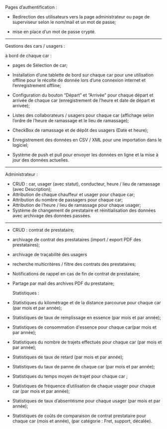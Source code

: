 Pages d’authentification :

- Redirection des utilisateurs vers la page administrateur ou page de superviseur selon le nom/mail et un mot de passe;

- mise en place d’un mot de passe crypté.

------------------------------------------------------


Gestions des cars / usagers :

à bord de chaque car :

- pages de Sélection de car;

- Installation d’une tablette de bord sur chaque car pour une utilisation offline pour le récolte de donnée lors d’une connexion internet et l’enregistrement offline;

- Configuration du bouton “Départ” et “Arrivée” pour chaque départ et arrivée  de chaque car (enregistrement de l’heure et date de départ et arrivée);

- Listes des collaborateurs / usagers pour chaque car (affichage selon l’ordre de l’heure de ramassage et le lieu de ramassage);

- CheckBox de ramassage et de dépôt des usagers (Date et heure);

- Enregistrement des données en CSV / XML pour une importation dans le logiciel;

- Système de push et pull pour envoyer les données en ligne et la mise à jour des données actuelles.

----------------------------------------------------------

Administrateur  : 

- CRUD : car, usager (avec statut), conducteur, heure / lieu de ramassage (avec Description);
- Attribution de chaque chauffeur et usager pour chaque car;
- Attribution du nombre de passagers pour chaque car;
- Attribution de l’heure / lieu de ramassage pour chaque usager;
- Système de changement de prestataire et réinitialisation des données avec archivage des données passées.

------------------------------------------------------------

- CRUD : contrat de prestataire; 
- archivage de contrat des prestataires (import / export PDF des prestataires);
- archivage de traçabilité des usagers  

- recherche multicritères / filtre des contrats des prestataires;

- Notifications de rappel en cas de fin de contrat de prestataire;

- Partage par mail des archives PDF du prestataire;

    Statistiques :
- Statistiques du kilométrage et de la distance parcourue pour chaque car (par mois et par année);

- Statistiques de taux de remplissage en essence (par mois et par année);

- Statistiques de consommation d'essence pour chaque car(par mois et par année);

- Statistiques du nombre de trajets effectués pour chaque car (par mois et par année);

- Statistiques de taux de retard (par mois et par année);

- Statistiques du taux de panne de chaque car (par mois et par année);

- Statistiques du temps moyen de trajet pour chaque car ;

- Statistiques de fréquence d’utilisation de chaque usager pour chaque car (par mois et par année);

- Statistiques de taux d’absentéisme pour chaque usager (par mois et par année);

- Statistiques de coûts de comparaison de contrat prestataire pour chaque car (mois et année), (par catégorie : Fret, support, décalée).



